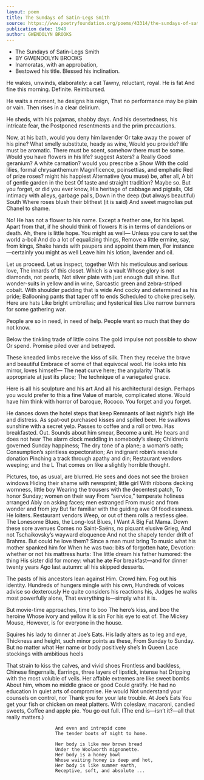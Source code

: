 ```yaml
---
layout: poem
title: The Sundays of Satin-Legs Smith
source: https://www.poetryfoundation.org/poems/43314/the-sundays-of-satin-legs-smith
publication date: 1948
author: GWENDOLYN BROOKS
---
```



- The Sundays of Satin-Legs Smith
- BY GWENDOLYN BROOKS
- Inamoratas, with an approbation,
- Bestowed his title. Blessed his inclination.

He wakes, unwinds, elaborately: a cat
Tawny, reluctant, royal. He is fat
And fine this morning. Definite. Reimbursed.

He waits a moment, he designs his reign,
That no performance may be plain or vain.
Then rises in a clear delirium.

He sheds, with his pajamas, shabby days.
And his desertedness, his intricate fear, the
Postponed resentments and the prim precautions.

Now, at his bath, would you deny him lavender
Or take away the power of his pine?
What smelly substitute, heady as wine,
Would you provide? life must be aromatic.
There must be scent, somehow there must be some.
Would you have flowers in his life? suggest
Asters? a Really Good geranium?
A white carnation? would you prescribe a Show
With the cold lilies, formal chrysanthemum
Magnificence, poinsettias, and emphatic
Red of prize roses? might his happiest
Alternative (you muse) be, after all,
A bit of gentle garden in the best
Of taste and straight tradition? Maybe so.
But you forget, or did you ever know,
His heritage of cabbage and pigtails,
Old intimacy with alleys, garbage pails,
Down in the deep (but always beautiful) South
Where roses blush their blithest (it is said)
And sweet magnolias put Chanel to shame.

No! He has not a flower to his name.
Except a feather one, for his lapel.
Apart from that, if he should think of flowers
It is in terms of dandelions or death.
Ah, there is little hope. You might as well—
Unless you care to set the world a-boil
And do a lot of equalizing things,
Remove a little ermine, say, from kings,
Shake hands with paupers and appoint them men,
For instance—certainly you might as well
Leave him his lotion, lavender and oil.

Let us proceed. Let us inspect, together
With his meticulous and serious love,
The innards of this closet. Which is a vault
Whose glory is not diamonds, not pearls,
Not silver plate with just enough dull shine.
But wonder-suits in yellow and in wine,
Sarcastic green and zebra-striped cobalt.
With shoulder padding that is wide
And cocky and determined as his pride;
Ballooning pants that taper off to ends
Scheduled to choke precisely.
                                           Here are hats
Like bright umbrellas; and hysterical ties
Like narrow banners for some gathering war.

People are so in need, in need of help.
People want so much that they do not know.

Below the tinkling trade of little coins
The gold impulse not possible to show
Or spend. Promise piled over and betrayed.

These kneaded limbs receive the kiss of silk.
Then they receive the brave and beautiful
Embrace of some of that equivocal wool.
He looks into his mirror, loves himself—
The neat curve here; the angularity
That is appropriate at just its place;
The technique of a variegated grace.

Here is all his sculpture and his art
And all his architectural design.
Perhaps you would prefer to this a fine
Value of marble, complicated stone.
Would have him think with horror of baroque,
Rococo. You forget and you forget.

He dances down the hotel steps that keep
Remnants of last night’s high life and distress.
As spat-out purchased kisses and spilled beer.
He swallows sunshine with a secret yelp.
Passes to coffee and a roll or two.
Has breakfasted.
                        Out. Sounds about him smear,
Become a unit. He hears and does not hear
The alarm clock meddling in somebody’s sleep;
Children’s governed Sunday happiness;
The dry tone of a plane; a woman’s oath;
Consumption’s spiritless expectoration;
An indignant robin’s resolute donation
Pinching a track through apathy and din;
Restaurant vendors weeping; and the L
That comes on like a slightly horrible thought.

Pictures, too, as usual, are blurred.
He sees and does not see the broken windows
Hiding their shame with newsprint; little girl
With ribbons decking wornness, little boy
Wearing the trousers with the decentest patch,
To honor Sunday; women on their way
From “service,” temperate holiness arranged
Ably on asking faces; men estranged
From music and from wonder and from joy
But far familiar with the guiding awe
Of foodlessness.
                        He loiters.
                                        Restaurant vendors
Weep, or out of them rolls a restless glee.
The Lonesome Blues, the Long-lost Blues, I Want A
Big Fat Mama. Down these sore avenues
Comes no Saint-Saëns, no piquant elusive Grieg,
And not Tschaikovsky’s wayward eloquence
And not the shapely tender drift of Brahms.
But could he love them? Since a man must bring
To music what his mother spanked him for
When he was two: bits of forgotten hate,
Devotion: whether or not his mattress hurts:
The little dream his father humored: the thing
His sister did for money: what he ate
For breakfast—and for dinner twenty years
Ago last autumn: all his skipped desserts.

The pasts of his ancestors lean against
Him. Crowd him. Fog out his identity.
Hundreds of hungers mingle with his own,
Hundreds of voices advise so dexterously
He quite considers his reactions his,
Judges he walks most powerfully alone,
That everything is—simply what it is.

But movie-time approaches, time to boo
The hero’s kiss, and boo the heroine
Whose ivory and yellow it is sin
For his eye to eat of. The Mickey Mouse,
However, is for everyone in the house.

Squires his lady to dinner at Joe’s Eats.
His lady alters as to leg and eye,
Thickness and height, such minor points as these,
From Sunday to Sunday. But no matter what
Her name or body positively she’s
In Queen Lace stockings with ambitious heels

That strain to kiss the calves, and vivid shoes
Frontless and backless, Chinese fingernails,
Earrings, three layers of lipstick, intense hat
Dripping with the most voluble of veils.
Her affable extremes are like sweet bombs
About him, whom no middle grace or good
Could gratify. He had no education
In quiet arts of compromise. He would
Not understand your counsels on control, nor
Thank you for your late trouble.
                                                At Joe’s Eats
You get your fish or chicken on meat platters.
With coleslaw, macaroni, candied sweets,
Coffee and apple pie. You go out full.
(The end is—isn’t it?—all that really matters.)

                      And even and intrepid come
                      The tender boots of night to home.

                      Her body is like new brown bread
                      Under the Woolworth mignonette.
                      Her body is a honey bowl
                      Whose waiting honey is deep and hot,
                      Her body is like summer earth,
                      Receptive, soft, and absolute ...
